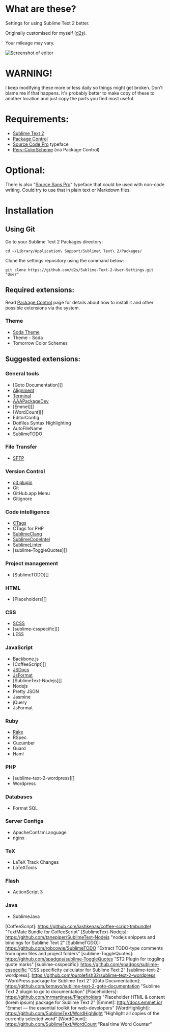 # What are these?

Settings for using Sublime Text 2 better.

Originally customised for myself ([d2s][]).

Your mileage may vary.


![Screenshot of editor](http://autiomaa.galleria.fi/kuvat/2013/screenshots/SublimeText/Screen%20Shot%202013-05-15%20at%205.47.26%20PM.png/_full.jpg)


# WARNING!

I keep modifying these more or less daily so things might get broken.
Don't blame me if that happens.
It's probably better to make copy of these to another location and just copy the parts you find most useful.


# Requirements:

- [Sublime Text 2](http://www.sublimetext.com/)
- [Package Control][]
- [Source Code Pro](http://blogs.adobe.com/typblography/2012/09/source-code-pro.html) typeface
- [Perv-ColorScheme](https://github.com/FlavourSys/Perv-ColorScheme) (via Package Control)


# Optional:

There is also "[Source Sans Pro](http://blogs.adobe.com/typblography/2012/08/source-sans-pro.html)" typeface that could be used with non-code writing. Could try to use that in plain text or Markdown files.


# Installation

## Using Git

Go to your Sublime Text 2 Packages directory:

    cd ~/Library/Application\ Support/Sublime\ Text\ 2/Packages/

Clone the settings repository using the command below:

    git clone https://github.com/d2s/Sublime-Text-2-User-Settings.git "User"


## Required extensions:

Read [Package Control][] page for details about how to install it and other possible extensions via the system.

### Theme

- [Soda Theme][]
- Theme - Soda
- Tomorrow Color Schemes


## Suggested extensions:

### General tools

- [Goto Documentation][]
- [Alignment][]
- [Terminal][]
- [AAAPackageDev][]
- [Emmet][]
- [WordCount][]
- EditorConfig
- Dotfiles Syntax Highlighting
- AutoFileName
- SublimeTODO


### File Transfer

- [SFTP][]


### Version Control

- [git plugin][]
- Git
- GitHub.app Menu
- Gitignore


### Code intelligence

- [CTags][]
- CTags for PHP
- [SublimeClang][]
- [SublimeCodeIntel][]
- [SublimeLinter][]
- [sublime-ToggleQuotes][]


### Project management

- [SublimeTODO][]


### HTML

- [Placeholders][]


### CSS

- [SCSS][]
- [sublime-csspecific][]
- LESS


### JavaScript

- Backbone.js
- [CoffeeScript][]
- [JSDocs][]
- [JsFormat][]
- [SublimeText-Nodejs][]
- Nodejs
- Pretty JSON
- Jasmine
- jQuery
- JsFormat



### Ruby

- [Rake][]
- RSpec
- Cucumber
- Guard
- Haml



### PHP

- [sublime-text-2-wordpress][]
- Wordpress


### Databases

- Format SQL



### Server Configs

- ApacheConf.tmLanguage
- nginx


### TeX

- LaTeX Track Changes
- LaTeXTools


### Flash

- ActionScript 3


### Java

- SublimeJava



[d2s]:  https://github.com/d2s  "d2s's Profile - GitHub"
[Package Control]:  http://wbond.net/sublime_packages/package_control "Extension management to ST2"
[Soda Theme]: https://github.com/buymeasoda/soda-theme "Dark and light custom UI themes"
[Alignment]: http://wbond.net/sublime_packages/alignment  "Sublime Text 2 Package by wbond"
[Terminal]: http://wbond.net/sublime_packages/terminal  "Sublime Text 2 Package by wbond"
[SFTP]: http://wbond.net/sublime_packages/sftp "FTP & SFTP Package by wbond"
[AAAPackageDev]: https://github.com/SublimeText/AAAPackageDev "Tools for creation of snippets, syntax definitions, etc."
[SublimeCodeIntel]: https://github.com/Kronuz/SublimeCodeIntel "Full-featured code intelligence and smart autocomplete engine"
[SublimeLinter]: https://github.com/Kronuz/SublimeLinter "Inline lint highlighting for the Sublime Text 2 editor"
[Rake]: https://github.com/SublimeText/Rake "Sublime Text 2 plugin for Ruby Rake"
[CTags]: https://github.com/SublimeText/CTags "CTags support for Sublime Text 2"
[SublimeClang]: https://github.com/quarnster/SublimeClang "C/C++/ObjC/ObjC++ autocompletions and code navigation"
[SCSS]: https://github.com/kuroir/SCSS.tmbundle "The TextMate SCSS Official Bundle."
[git plugin]: https://github.com/kemayo/sublime-text-2-git/wiki  "git plugin by David Lynch"
[JSDocs]: https://github.com/spadgos/sublime-jsdocs "Makes writing JSDoc and PHPDoc comments easier."
[JsFormat]: https://github.com/jdc0589/JsFormat "Javascript formatting for Sublime Text 2"
[CoffeeScript]: https://github.com/jashkenas/coffee-script-tmbundle) "TextMate Bundle for CoffeeScript"
[SublimeText-Nodejs]: https://github.com/tanepiper/SublimeText-Nodejs "nodejs snippets and bindings for Sublime Text 2"
[SublimeTODO]: https://github.com/robcowie/SublimeTODO "Extract TODO-type comments from open files and project folders"
[sublime-ToggleQuotes]: https://github.com/spadgos/sublime-ToggleQuotes "ST2 Plugin for toggling quote marks"
[sublime-csspecific]: https://github.com/spadgos/sublime-csspecific "CSS specificity calculator for Sublime Text 2"
[sublime-text-2-wordpress]: https://github.com/purplefish32/sublime-text-2-wordpress "WordPress package for Sublime Text 2"
[Goto Documentation]: https://github.com/kemayo/sublime-text-2-goto-documentation "Sublime Text 2 plugin to go to documentation"
[Placeholders]: https://github.com/mrmartineau/Placeholders "Placeholder HTML & content (lorem ipsum) package for Sublime Text 2"
[Emmet]: http://docs.emmet.io/ "Emmet — the essential toolkit for web-developers"
[WordHighlight]: https://github.com/SublimeText/WordHighlight "Highlight all copies of the currently selected word"
[WordCount]: https://github.com/SublimeText/WordCount "Real time Word Counter"

